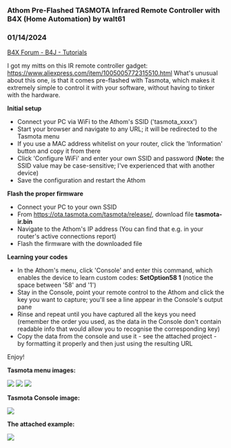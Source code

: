 ### Athom Pre-Flashed TASMOTA Infrared Remote Controller with B4X (Home Automation) by walt61
### 01/14/2024
[B4X Forum - B4J - Tutorials](https://www.b4x.com/android/forum/threads/158628/)

I got my mitts on this IR remote controller gadget: <https://www.aliexpress.com/item/1005005772315510.html> What's unusual about this one, is that it comes pre-flashed with Tasmota, which makes it extremely simple to control it with your software, without having to tinker with the hardware.  
  
**Initial setup**  
- Connect your PC via WiFi to the Athom's SSID ('tasmota\_xxxx')  
- Start your browser and navigate to any URL; it will be redirected to the Tasmota menu  
- If you use a MAC address whitelist on your router, click the 'Information' button and copy it from there  
- Click 'Configure WiFi' and enter your own SSID and password (**Note:** the SSID value may be case-sensitive; I've experienced that with another device)  
- Save the configuration and restart the Athom  
  
**Flash the proper firmware**  
- Connect your PC to your own SSID  
- From <https://ota.tasmota.com/tasmota/release/>, download file **tasmota-ir.bin**  
- Navigate to the Athom's IP address (You can find that e.g. in your router's active connections report)  
- Flash the firmware with the downloaded file  
  
**Learning your codes**  
- In the Athom's menu, click 'Console' and enter this command, which enables the device to learn custom codes: **SetOption58 1** (notice the space between '58' and '1')  
- Stay in the Console, point your remote control to the Athom and click the key you want to capture; you'll see a line appear in the Console's output pane  
- Rinse and repeat until you have captured all the keys you need (remember the order you used, as the data in the Console don't contain readable info that would allow you to recognise the corresponding key)  
- Copy the data from the console and use it - see the attached project - by formatting it properly and then just using the resulting URL  
  
Enjoy!  
  
**Tasmota menu images:**  
  
  
![](https://www.b4x.com/android/forum/attachments/149676) ![](https://www.b4x.com/android/forum/attachments/149677) ![](https://www.b4x.com/android/forum/attachments/149678)  
  
**Tasmota Console image:**  
  
![](https://www.b4x.com/android/forum/attachments/149679)  
  
**The attached example:**  
  
![](https://www.b4x.com/android/forum/attachments/149680)